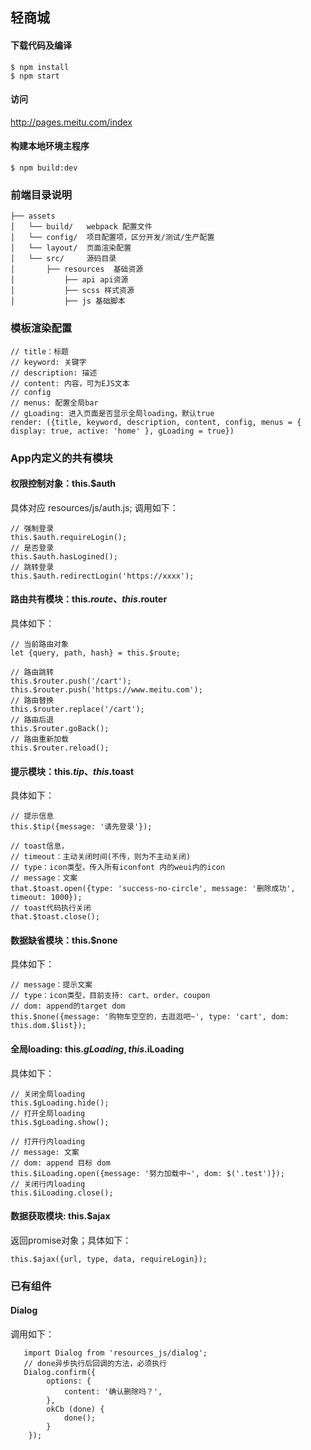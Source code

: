 ## 轻商城

#### 下载代码及编译

```
$ npm install
$ npm start
```

#### 访问
http://pages.meitu.com/index


#### 构建本地环境主程序
```
$ npm build:dev
```


### 前端目录说明

```assets
├── assets
│   └── build/   webpack 配置文件
│   └── config/  项目配置项，区分开发/测试/生产配置
│   └── layout/  页面渲染配置
│   └── src/     源码目录
│       ├── resources  基础资源
│           ├── api api资源
│           ├── scss 样式资源
│           ├── js 基础脚本
```

### 模板渲染配置
```
// title：标题
// keyword: 关键字
// description: 描述
// content: 内容，可为EJS文本
// config
// menus: 配置全局bar
// gLoading: 进入页面是否显示全局loading，默认true
render: ({title, keyword, description, content, config, menus = { display: true, active: 'home' }, gLoading = true})

```
### App内定义的共有模块

#### 权限控制对象：this.$auth
具体对应  resources/js/auth.js;
调用如下：
```
// 强制登录
this.$auth.requireLogin();
// 是否登录
this.$auth.hasLogined();
// 跳转登录
this.$auth.redirectLogin('https://xxxx');
```

#### 路由共有模块：this.$route、this.$router
具体如下：
```
// 当前路由对象
let {query, path, hash} = this.$route;

// 路由跳转
this.$router.push('/cart');
this.$router.push('https://www.meitu.com');
// 路由替换
this.$router.replace('/cart');
// 路由后退
this.$router.goBack();
// 路由重新加载
this.$router.reload();
```
#### 提示模块：this.$tip、this.$toast
具体如下：
```
// 提示信息
this.$tip({message: '请先登录'});

// toast信息，
// timeout：主动关闭时间(不传，则为不主动关闭)
// type：icon类型，传入所有iconfont 内的weui内的icon
// message：文案
that.$toast.open({type: 'success-no-circle', message: '删除成功', timeout: 1000});
// toast代码执行关闭
that.$toast.close();
```

#### 数据缺省模块：this.$none
具体如下：
```
// message：提示文案
// type：icon类型，目前支持: cart、order、coupon
// dom: append的target dom
this.$none({message: '购物车空空的，去逛逛吧~', type: 'cart', dom: this.dom.$list});
```

#### 全局loading: this.$gLoading, this.$iLoading
具体如下：
```
// 关闭全局loading
this.$gLoading.hide();
// 打开全局loading
this.$gLoading.show();

// 打开行内loading
// message: 文案
// dom: append 目标 dom
this.$iLoading.open({message: '努力加载中~', dom: $('.test')});
// 关闭行内loading
this.$iLoading.close();
```

#### 数据获取模块: this.$ajax
返回promise对象；具体如下：
```
this.$ajax({url, type, data, requireLogin});
```
### 已有组件

#### Dialog
调用如下：
```
   import Dialog from 'resources_js/dialog';
   // done异步执行后回调的方法，必须执行
   Dialog.confirm({
        options: {
            content: '确认删除吗？',
        },
        okCb (done) {
            done();
        }
    });
```
